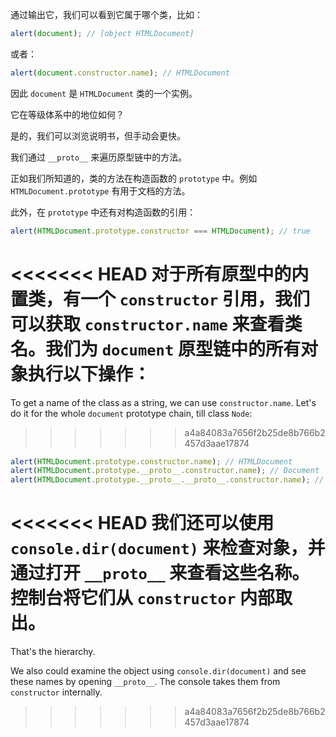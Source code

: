 
通过输出它，我们可以看到它属于哪个类，比如：

```js run
alert(document); // [object HTMLDocument]
```

或者：

```js run
alert(document.constructor.name); // HTMLDocument
```

因此 `document` 是 `HTMLDocument` 类的一个实例。

它在等级体系中的地位如何？ 

是的，我们可以浏览说明书，但手动会更快。

我们通过 `__proto__` 来遍历原型链中的方法。

正如我们所知道的，类的方法在构造函数的 `prototype` 中。例如 `HTMLDocument.prototype` 有用于文档的方法。

此外，在 `prototype` 中还有对构造函数的引用：

```js run
alert(HTMLDocument.prototype.constructor === HTMLDocument); // true
```

<<<<<<< HEAD
对于所有原型中的内置类，有一个 `constructor` 引用，我们可以获取 `constructor.name` 来查看类名。我们为 `document` 原型链中的所有对象执行以下操作：
=======
To get a name of the class as a string, we can use `constructor.name`. Let's do it for the whole `document` prototype chain, till class `Node`:
>>>>>>> a4a84083a7656f2b25de8b766b2457d3aae17874

```js run
alert(HTMLDocument.prototype.constructor.name); // HTMLDocument
alert(HTMLDocument.prototype.__proto__.constructor.name); // Document
alert(HTMLDocument.prototype.__proto__.__proto__.constructor.name); // Node
```

<<<<<<< HEAD
我们还可以使用 `console.dir(document)` 来检查对象，并通过打开 `__proto__` 来查看这些名称。控制台将它们从 `constructor` 内部取出。
=======
That's the hierarchy.

We also could examine the object using `console.dir(document)` and see these names by opening `__proto__`. The console takes them from `constructor` internally.
>>>>>>> a4a84083a7656f2b25de8b766b2457d3aae17874
